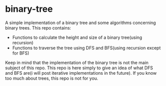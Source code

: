 # binary-tree
A simple implementation of a binary tree and some algorithms concerning binary trees.
This repo contains:

- Functions to calculate the height and size of a binary tree(using recursion)
- Functions to traverse the tree using DFS and BFS(using recursion except for BFS)

Keep in mind that the implementation of the binary tree is not the main subject of this repo.
This repo is here simply to give an idea of what DFS and BFS are(i will post iterative implementations in the future). If you know too much about trees, this repo is not for you.
